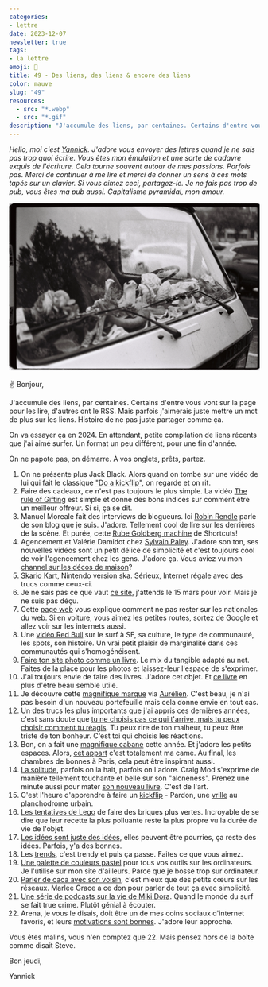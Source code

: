```yaml
---
categories:
- lettre
date: 2023-12-07
newsletter: true
tags:
- la lettre
emoji: 💌
title: 49 - Des liens, des liens & encore des liens
color: mauve
slug: "49"
resources:
  - src: "*.webp"
  - src: "*.gif"
description: "J'accumule des liens, par centaines. Certains d'entre vous vont sur la page pour les lire, d'autres ont le RSS. Mais parfois j'aimerais juste mettre un mot de plus sur les liens. Histoire de pas juste partager comme ça."
---
```


*Hello, moi c'est [Yannick](https://yannickschutz.com). J'adore vous envoyer des lettres quand je ne sais pas trop quoi écrire. Vous êtes mon émulation et une sorte de cadavre exquis de l'écriture. Cela tourne souvent autour de mes passions. Parfois pas. Merci de continuer à me lire et merci de donner un sens à ces mots tapés sur un clavier. Si vous aimez ceci, partagez-le. Je ne fais pas trop de pub, vous êtes ma pub aussi. Capitalisme pyramidal, mon amour.*

 ![](cover.webp)

✌️
Bonjour,

J'accumule des liens, par centaines. Certains d'entre vous vont sur la page pour les lire, d'autres ont le RSS. Mais parfois j'aimerais juste mettre un mot de plus sur les liens. Histoire de ne pas juste partager comme ça.

On va essayer ça en 2024. En attendant, petite compilation de liens récents que j'ai aimé surfer. Un format un peu différent, pour une fin d'année.

On ne papote pas, on démarre. À vos onglets, prêts, partez.

1. On ne présente plus Jack Black. Alors quand on tombe sur une vidéo de lui qui fait le classique ["Do a kickflip"](https://yewtu.be/watch?v=TxjnJMc_qWs), on regarde et on rit.
2. Faire des cadeaux, ce n'est pas toujours le plus simple. La vidéo [The rule of Gifting](https://yewtu.be/watch?v=WqYIkm66RSI&t=1) est simple et donne des bons indices sur comment être un meilleur offreur. Si si, ça se dit.
3. Manuel Moreale fait des interviews de blogueurs. Ici [Robin Rendle](https://manuelmoreale.com/pb-robin-rendle) parle de son blog que je suis. J'adore. Tellement cool de lire sur les derrières de la scène. Et purée, cette [Rube Goldberg machine](https://en.wikipedia.org/wiki/Rube_Goldberg_machine) de Shortcuts!
4. Agencement et Valérie Damidot chez [Sylvain Paley](https://www.youtube.com/watch?v=6jrmHeAixPE). J'adore son ton, ses nouvelles vidéos sont un petit délice de simplicité et c'est toujours cool de voir l'agencement chez les gens. J'adore ça. Vous aviez vu mon [channel sur les décos de maison](https://www.are.na/bonjour-yannick/home-8yncj170c-4)?
5. [Skario Kart](https://gamegrooves.bandcamp.com/album/skario-kart-a-ska-tribute-to-mario-kart-64), Nintendo version ska. Sérieux, Internet régale avec des trucs comme ceux-ci.
6. Je ne sais pas ce que vaut [ce site](https://you-are-laurel-right.neocities.org/), j'attends le 15 mars pour voir. Mais je ne suis pas déçu.
7. Cette [page web](https://syllabusproject.org/syllabus-for-taking-an-internet-walk/) vous explique comment ne pas rester sur les nationales du web. Si en voiture, vous aimez les petites routes, sortez de Google et allez voir sur les internets aussi.
8. Une [vidéo Red Bull](https://www.youtube.com/watch?v=uaeamUAN8gU&t=1375s) sur le surf à SF, sa culture, le type de communauté, les spots, son histoire. Un vrai petit plaisir de marginalité dans ces communautés qui s'homogénéisent.
9. [Faire ton site photo comme un livre](https://pjonori.blog/posts/photo-site-design/). Le mix du tangible adapté au net. Faites de la place pour les photos et laissez-leur l'espace de s'exprimer.
10. J'ai toujours envie de faire des livres. J'adore cet objet. Et [ce livre](https://londonbookarts.org/collections/tools/products/japanese-bookbinding-instructions-from-a-master-craftsman) en plus d'être beau semble utile.
11. Je découvre cette [magnifique marque](https://www.makr.com/info/about/) via [Aurélien](https://www.instagram.com/aurelienbacquet/). C'est beau, je n'ai pas besoin d'un nouveau portefeuille mais cela donne envie en tout cas.
12. Un des trucs les plus importants que j'ai appris ces dernières années, c'est sans doute que [tu ne choisis pas ce qui t'arrive, mais tu peux choisir comment tu réagis](https://foryou.micro.blog/2023/10/04/you-can-choose.html). Tu peux rire de ton malheur, tu peux être triste de ton bonheur. C'est toi qui choisis les réactions.
13. Bon, on a fait une [magnifique cabane](https://douarenn.fr) cette année. Et j'adore les petits espaces. Alors, [cet appart](https://www.nevertoosmall.com/episodes/jourdain-paris/) c'est totalement ma came. Au final, les chambres de bonnes à Paris, cela peut être inspirant aussi.
14. [La solitude](https://craigmod.com/roden/086/), parfois on la hait, parfois on l'adore. Craig Mod s'exprime de manière tellement touchante et belle sur son "aloneness". Prenez une minute aussi pour mater [son nouveau livre](https://shop.specialprojects.jp/products/things-become-other-things-1st-ed/). C'est de l'art.
15. C'est l'heure d'apprendre à faire un [kickflip](https://www.youtube.com/watch?v=9siogRgZo3Y) - Pardon, une [vrille](https://ma-veille-juridique.com/liste-relative-au-vocabulaire-du-sport-glisse-urbaine-termes-expressions-et-definitions-adoptes/) au planchodrome urbain.
16. [Les tentatives de Lego](https://www.wired.com/story/lego-haunted-by-its-own-plastic/?mc_cid=fa04558169&mc_eid=561e2e9468) de faire des briques plus vertes. Incroyable de se dire que leur recette la plus polluante reste la plus propre vu la durée de vie de l'objet.
17. [Les idées sont juste des idées](https://goodenough.us/blog/2023-08-23-bad-ideas-are-fun/), elles peuvent être pourries, ça reste des idées. Parfois, y'a des bonnes.
18. Les [trends](https://www.trendymood.com/lutter-contre-luniformisation-des-images/), c'est trendy et puis ça passe. Faites ce que vous aimez.
19. [Une palette de couleurs pastel](https://github.com/catppuccin/catppuccin) pour tous vos outils sur les ordinateurs. Je l'utilise sur mon site d'ailleurs. Parce que je bosse trop sur ordinateur.
20. [Parler de caca avec son voisin](https://marleegrace.substack.com/p/i-quit-instagram), c'est mieux que des petits cœurs sur les réseaux. Marlee Grace a ce don pour parler de tout ça avec simplicité.
21. [Une série de podcasts sur la vie de Miki Dora](https://www.pushkin.fm/podcasts/lost-hills/lost-hills-season-3-the-dark-prince). Quand le monde du surf se fait true crime. Plutôt génial à écouter.
22. Arena, je vous le disais, doit être un de mes coins sociaux d'internet favoris, et leurs [motivations sont bonnes](https://www.are.na/blog/on-motivation). J'adore leur approche.

Vous êtes malins, vous n'en comptez que 22. Mais pensez hors de la boîte comme disait Steve.

Bon jeudi,

Yannick
